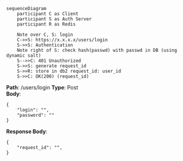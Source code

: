 ```mermaid
sequenceDiagram
    participant C as Client  
    participant S as Auth Server
    participant R as Redis

	Note over C, S: login
	C->>S: https://x.x.x.x/users/login
	S->>S: Authentication
	Note right of S: check hash(passwd) with passwd in DB (using dynamic salt)
	S-->>C: 401 Unauthorized
	S->>S: generate request_id
	S->>R: store in db2 request_id: user_id
	S->>C: OK(200) (request_id)
```

**Path**: /users/login
**Type**: Post  
**Body**:  
```
{
	"login": "",
	"password": ""
}  
```
**Response Body**:  
```
{
	"request_id": "",
}  
```
